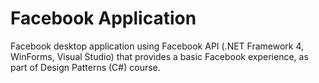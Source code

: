 # Facebook Application
 Facebook desktop application using Facebook API (.NET Framework 4, WinForms, Visual Studio) that provides a basic Facebook experience, as part of Design Patterns (C#) course.
